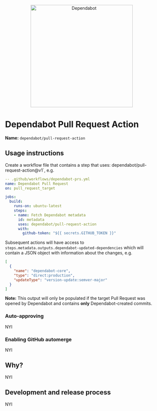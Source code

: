 <p align="center">
  <img src="https://s3.eu-west-2.amazonaws.com/dependabot-images/logo-with-name-horizontal.svg?v5" alt="Dependabot" width="336">
</p>

# Dependabot Pull Request Action

**Name:** `dependabot/pull-request-action`
## Usage instructions

Create a workflow file that contains a step that uses: dependabot/pull-request-action@v1`, e.g.

```yaml
-- .github/workflows/dependabot-prs.yml
name: Dependabot Pull Request
on: pull_request_target

jobs:
  build:
    runs-on: ubuntu-latest
    steps:
    - name: Fetch Dependabot metadata
      id: metadata
      uses: dependabot/pull-request-action
      with:
        github-token: "${{ secrets.GITHUB_TOKEN }}"
```

Subsequent actions will have access to `steps.metadata.outputs.dependabot-updated-dependencies` which will contain a
JSON object with information about the changes, e.g.

```json
[
  {
    "name": "dependabot-core",
    "type": "direct:production",
    "updateType": "version-update:semver-major"
  }
]
```

**Note:** This output will only be populated if the target Pull Request was opened by Dependabot and contains **only** Dependabot-created commits.

### Auto-approving

NYI

### Enabling GitHub automerge

NYI

## Why?

NYI

## Development and release process

NYI

